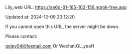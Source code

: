 Lily_web URL: https://ae6d-61-165-102-156.ngrok-free.app

Updated at: 2024-12-09 20:12:20

If you cannot open this URL, the server might be down.

Please contact: 

goley04@foxmail.com Or Wechat:GL_yeaH